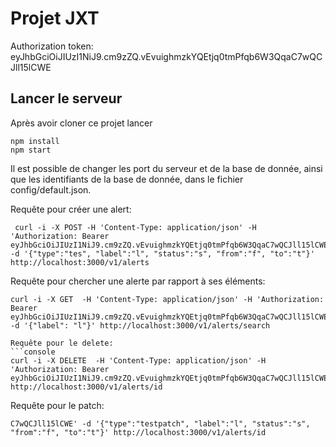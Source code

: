 # Projet JXT

Authorization token: eyJhbGciOiJIUzI1NiJ9.cm9zZQ.vEvuighmzkYQEtjq0tmPfqb6W3QqaC7wQCJll15lCWE

## Lancer le serveur
Après avoir cloner ce projet lancer
```console
npm install
npm start
```

Il est possible de changer les port du serveur et de la base de donnée, ainsi que les identifiants de la base de donnée, dans le fichier config/default.json.

Requête pour créer une alert:
```console
 curl -i -X POST -H 'Content-Type: application/json' -H 'Authorization: Bearer eyJhbGciOiJIUzI1NiJ9.cm9zZQ.vEvuighmzkYQEtjq0tmPfqb6W3QqaC7wQCJll15lCWE' -d '{"type":"tes", "label":"l", "status":"s", "from":"f", "to":"t"}' http://localhost:3000/v1/alerts
 ```
 Requête pour chercher une alerte par rapport à ses éléments:
 ```console
 curl -i -X GET  -H 'Content-Type: application/json' -H 'Authorization: Bearer eyJhbGciOiJIUzI1NiJ9.cm9zZQ.vEvuighmzkYQEtjq0tmPfqb6W3QqaC7wQCJll15lCWE' -d '{"label": "l"}' http://localhost:3000/v1/alerts/search

Requête pour le delete:
```console
curl -i -X DELETE  -H 'Content-Type: application/json' -H 'Authorization: Bearer eyJhbGciOiJIUzI1NiJ9.cm9zZQ.vEvuighmzkYQEtjq0tmPfqb6W3QqaC7wQCJll15lCWE'  http://localhost:3000/v1/alerts/id
```

 Requête pour le patch:
 ```curl -i -X PATCH -H 'Content-Type: application/json' -H 'Authorization: Bearer eyJhbGciOiJIUzI1NiJ9.cm9zZQ.vEvuighmzkYQEtjq0tmPfqb6W3Qqa
C7wQCJll15lCWE' -d '{"type":"testpatch", "label":"l", "status":"s", "from":"f", "to":"t"}' http://localhost:3000/v1/alerts/id
```